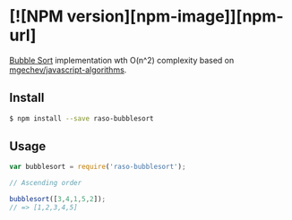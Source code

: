 #  [![NPM version][npm-image]][npm-url]

[Bubble Sort](http://en.wikipedia.org/wiki/Bubble_sort) implementation wth O(n^2) complexity based on [mgechev/javascript-algorithms](https://github.com/mgechev/javascript-algorithms).

## Install

```sh
$ npm install --save raso-bubblesort
```

## Usage

```js
var bubblesort = require('raso-bubblesort');

// Ascending order

bubblesort([3,4,1,5,2]);
// => [1,2,3,4,5]